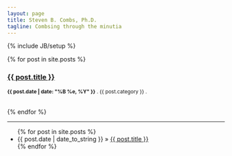 ```yaml
---
layout: page
title: Steven B. Combs, Ph.D.
tagline: Combsing through the minutia
---
```

{% include JB/setup %}

{% for post in site.posts %}    
    <h3><a href="{{ post.url }}">{{ post.title }}</a></h3>
    <p><small><strong>{{ post.date | date: "%B %e, %Y" }}</strong> . {{ post.category }} . <a href="http://stevencombs.github.com{{ post.url }}"></a></small></p>            
{% endfor %}

---

<ul class="posts">
 {% for post in site.posts %}
   <li><span>{{ post.date | date_to_string }}</span> &raquo; <a href="{{ BASE_PATH }}{{ post.url }}">{{ post.title }}</a></li>
 {% endfor %}
</ul>